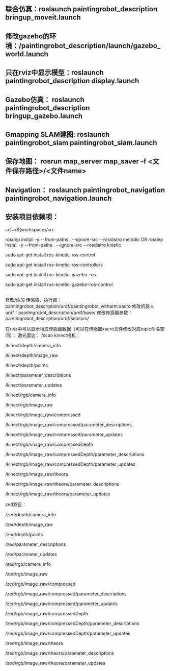 ## 联合仿真：roslaunch paintingrobot_description bringup_moveit.launch 
## 修改gazebo的环境：/paintingrobot_description/launch/gazebo_world.launch
## 只在rviz中显示模型：roslaunch paintingrobot_description display.launch 
## Gazebo仿真： roslaunch paintingrobot_description bringup_gazebo.launch
## Gmapping SLAM建图: roslaunch paintingrobot_slam paintingrobot_slam.launch
## 保存地图： rosrun map_server map_saver -f <文件保存路径>/<文件name>
## Navigation： roslaunch paintingrobot_navigation paintingrobot_navigation.launch

## 安装项目依赖项：
cd ~/${workspace}/src

rosdep install -y --from-paths . --ignore-src --rosdistro melodic
OR
rosdep install -y --from-paths . --ignore-src --rosdistro kinetic

sudo apt-get install ros-kinetic-ros-control

sudo apt-get install ros-kinetic-ros-controllers

sudo apt-get install ros-kinetic-gazebo-ros

sudo apt-get install ros-kinetic-gazebo-ros-control

## 
修改/添加 传感器、执行器：paintingrobot_description/urdf/paintingrobot_witharm.xacro
修改机器人urdf：paintingrobot_description/urdf/base/
修改传感器参数：paintingrobot_description/urdf/sensors/

在rviz中可以显示相应传感器数据（可以在传感器xacro文件修改对应topic命名空间）：
激光雷达：
/scan
kinect相机：

/kinect/depth/camera_info

/kinect/depth/image_raw

/kinect/depth/points

/kinect/parameter_descriptions

/kinect/parameter_updates

/kinect/rgb/camera_info

/kinect/rgb/image_raw

/kinect/rgb/image_raw/compressed

/kinect/rgb/image_raw/compressed/parameter_descriptions

/kinect/rgb/image_raw/compressed/parameter_updates

/kinect/rgb/image_raw/compressedDepth

/kinect/rgb/image_raw/compressedDepth/parameter_descriptions

/kinect/rgb/image_raw/compressedDepth/parameter_updates

/kinect/rgb/image_raw/theora

/kinect/rgb/image_raw/theora/parameter_descriptions

/kinect/rgb/image_raw/theora/parameter_updates

zed双目：

/zed/depth/camera_info

/zed/depth/image_raw

/zed/depth/points

/zed/parameter_descriptions

/zed/parameter_updates

/zed/rgb/camera_info

/zed/rgb/image_raw

/zed/rgb/image_raw/compressed

/zed/rgb/image_raw/compressed/parameter_descriptions

/zed/rgb/image_raw/compressed/parameter_updates

/zed/rgb/image_raw/compressedDepth

/zed/rgb/image_raw/compressedDepth/parameter_descriptions

/zed/rgb/image_raw/compressedDepth/parameter_updates

/zed/rgb/image_raw/theora

/zed/rgb/image_raw/theora/parameter_descriptions

/zed/rgb/image_raw/theora/parameter_updates
